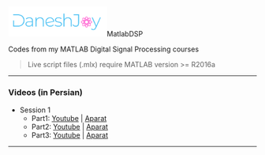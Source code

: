 <p align="left">
  <img src="./res/logo.png" width="200" title="DaneshJoy" alt="DaneshJoy>
</p>
                                                               
# MatlabDSP
Codes from my MATLAB Digital Signal Processing courses

> Live script files (.mlx) require MATLAB version >= R2016a
-------------------------------------

### Videos (in Persian)

- Session 1
  - Part1: [Youtube](https://youtu.be/Qfki1clmsPs) | [Aparat](https://www.aparat.com/v/kl1eE)
  - Part2: [Youtube](https://youtu.be/27PBMl7l6sk) | [Aparat](https://www.aparat.com/v/oYOB7)
  - Part3: [Youtube](https://youtu.be/yYXC3fu3Dpo) | [Aparat](https://www.aparat.com/v/B63Lo)
-------------------------------------

